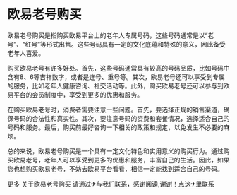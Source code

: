 # 欧易老号购买

欧易老号购买是指购买欧易平台上的老年人专属号码，这些号码通常是以“老号”、“红号”等形式出售。这些号码具有一定的文化底蕴和特殊的意义，因此备受老年人喜爱。

购买欧易老号有许多好处。首先，这些号码通常具有较高的号码品质，比如号码中含有8、6等吉祥数字，或者是连号、重号等。其次，欧易老号还可以享受到专属的服务，比如老年人健康咨询、社交活动等。此外，购买欧易老号还可以参与到欧易平台的会员制度中，享受到更多的优惠和服务。

在购买欧易老号时，消费者需要注意一些问题。首先，要选择正规的销售渠道，确保号码的合法性和真实性。其次，要注意号码的资费和套餐情况，选择适合自己的号码和服务。最后，购买前最好咨询一下相关的政策和规定，以免发生不必要的麻烦。

总的来说，欧易老号购买是一个具有一定文化特色和实用意义的购买行为。通过购买欧易老号，老年人可以享受到更多的优惠和服务，丰富自己的生活。因此，如果您也想购买欧易老号，不妨去欧易平台看看，相信一定能找到适合自己的号码。

更多 关于欧易老号购买 请通过✈与我们联系，感谢阅读,谢谢！[点这✈里联系](https://abc.k02.cc)